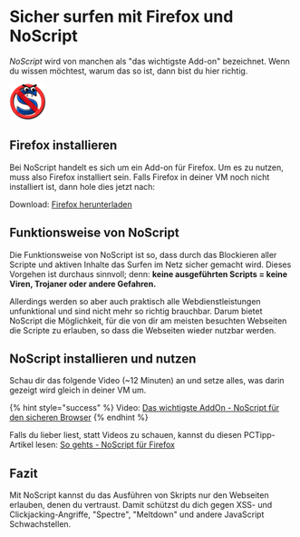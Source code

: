 # Sicher surfen mit Firefox und NoScript

_NoScript_ wird von manchen als "das wichtigste Add-on" bezeichnet. Wenn du wissen möchtest, warum das so ist, dann bist du hier richtig.

![NoScprit](<../04 NoScript/res/noscript.png>)

## Firefox installieren

Bei NoScript handelt es sich um ein Add-on für Firefox. Um es zu nutzen, muss also Firefox installiert sein. Falls Firefox in deiner VM noch nicht installiert ist, dann hole dies jetzt nach:

Download: [Firefox herunterladen](https://www.mozilla.org/de/)

## Funktionsweise von NoScript

Die Funktionsweise von NoScript ist so, dass durch das Blockieren aller Scripte und aktiven Inhalte das Surfen im Netz sicher gemacht wird. Dieses Vorgehen ist durchaus sinnvoll; denn: **keine ausgeführten Scripts = keine Viren, Trojaner oder andere Gefahren.**

Allerdings werden so aber auch praktisch alle Webdienstleistungen unfunktional und sind nicht mehr so richtig brauchbar. Darum bietet NoScript die Möglichkeit, für die von dir am meisten besuchten Webseiten die Scripte zu erlauben, so dass die Webseiten wieder nutzbar werden.

## NoScript installieren und nutzen

Schau dir das folgende Video (\~12 Minuten) an und setze alles, was darin gezeigt wird gleich in deiner VM um.

{% hint style="success" %}
Video: [Das wichtigste AddOn - NoScript für den sicheren Browser](https://www.youtube.com/watch?v=4mmcf2zg32c)
{% endhint %}

Falls du lieber liest, statt Videos zu schauen, kannst du diesen PCTipp-Artikel lesen: [So gehts - NoScript für Firefox](https://www.pctipp.ch/praxis/firefox/so-gehts-noscript-fuer-firefox-2010096.html)

## Fazit

Mit NoScript kannst du das Ausführen von Skripts nur den Webseiten erlauben, denen du vertraust. Damit schützst du dich gegen XSS- und Clickjacking-Angriffe, "Spectre", "Meltdown" und andere JavaScript Schwachstellen.
